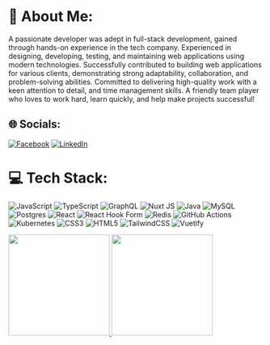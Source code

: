 # 💫 About Me:
A passionate developer was adept in full-stack development, gained through hands-on experience in the tech company. Experienced in designing, developing, testing, and maintaining web applications using modern technologies. Successfully contributed to building web applications for various clients, demonstrating strong adaptability, collaboration, and problem-solving abilities. Committed to delivering high-quality work with a keen attention to detail, and time management skills. A friendly team player who loves to work hard, learn quickly, and help make projects successful!


## 🌐 Socials:
[![Facebook](https://img.shields.io/badge/Facebook-%231877F2.svg?logo=Facebook&logoColor=white)](https://facebook.com/SovannaraPov9) [![LinkedIn](https://img.shields.io/badge/LinkedIn-%230077B5.svg?logo=linkedin&logoColor=white)](https://linkedin.com/in/sovannarapov) 

# 💻 Tech Stack:
![JavaScript](https://img.shields.io/badge/javascript-%23323330.svg?style=flat&logo=javascript&logoColor=%23F7DF1E) ![TypeScript](https://img.shields.io/badge/typescript-%23007ACC.svg?style=flat&logo=typescript&logoColor=white) ![GraphQL](https://img.shields.io/badge/-GraphQL-E10098?style=flat&logo=graphql&logoColor=white) ![Nuxt JS](https://img.shields.io/badge/Nuxt-002E3B?style=flat&logo=nuxt.js&logoColor=#00DC82) ![Java](https://img.shields.io/badge/java-%23ED8B00.svg?style=flat&logo=openjdk&logoColor=white) ![MySQL](https://img.shields.io/badge/mysql-4479A1.svg?style=flat&logo=mysql&logoColor=white) ![Postgres](https://img.shields.io/badge/postgres-%23316192.svg?style=flat&logo=postgresql&logoColor=white) ![React](https://img.shields.io/badge/react-%2320232a.svg?style=flat&logo=react&logoColor=%2361DAFB) ![React Hook Form](https://img.shields.io/badge/React%20Hook%20Form-%23EC5990.svg?style=flat&logo=reacthookform&logoColor=white) ![Redis](https://img.shields.io/badge/redis-%23DD0031.svg?style=flat&logo=redis&logoColor=white) ![GitHub Actions](https://img.shields.io/badge/github%20actions-%232671E5.svg?style=flat&logo=githubactions&logoColor=white) ![Kubernetes](https://img.shields.io/badge/kubernetes-%23326ce5.svg?style=flat&logo=kubernetes&logoColor=white) ![CSS3](https://img.shields.io/badge/css3-%231572B6.svg?style=flat&logo=css3&logoColor=white) ![HTML5](https://img.shields.io/badge/html5-%23E34F26.svg?style=flat&logo=html5&logoColor=white) ![TailwindCSS](https://img.shields.io/badge/tailwindcss-%2338B2AC.svg?style=flat&logo=tailwind-css&logoColor=white) ![Vuetify](https://img.shields.io/badge/Vuetify-1867C0?style=flat&logo=vuetify&logoColor=AEDDFF)

<a href="https://github-readme-stats.vercel.app/api?username=sovannarapov&theme=transparent&hide_border=false&include_all_commits=true&count_private=true">
  <img height=200 src="https://github-readme-stats.vercel.app/api?username=sovannarapov&theme=transparent&hide_border=false&include_all_commits=true&count_private=true&card_width=500" />
</a>
<a href="https://github-readme-stats.vercel.app/api/top-langs/?username=sovannarapov&theme=transparent&hide_border=false&include_all_commits=true&count_private=true&layout=donut">
  <img height=200 src="https://github-readme-stats.vercel.app/api/top-langs/?username=sovannarapov&theme=transparent&hide_border=false&include_all_commits=true&count_private=true&layout=compact&card_width=400" />
</a>
